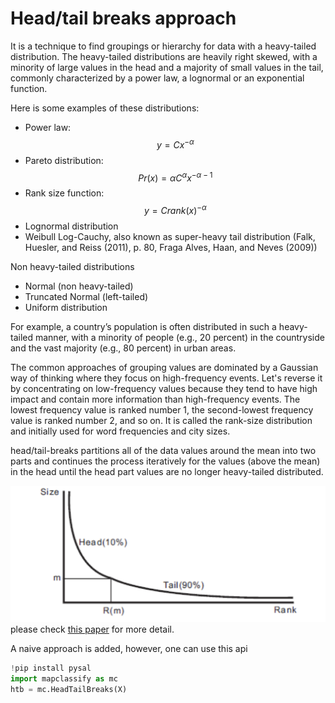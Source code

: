 # Head/tail breaks approach

It is a technique to find groupings or hierarchy for data with a heavy-tailed distribution. The heavy-tailed distributions are heavily right skewed, with a minority of large values in the head and a majority of small values in the tail, commonly characterized by a power law, a lognormal or an exponential function.   

Here is some examples of these distributions: 

- Power law: $$y = Cx^{- \alpha}$$
- Pareto distribution: $$ Pr(x) = \alpha C^{\alpha}x^{-\alpha-1} $$
- Rank size function: $$y = C rank(x)^{- \alpha}$$
- Lognormal distribution
- Weibull
Log-Cauchy, also known as super-heavy tail distribution (Falk, Huesler, and Reiss (2011), p. 80, Fraga Alves, Haan, and Neves (2009))

Non heavy-tailed distributions

- Normal (non heavy-tailed)
- Truncated Normal (left-tailed)
- Uniform distribution

For example, a country’s population is often distributed in such a heavy-tailed manner, with a minority of people (e.g., 20 percent) in the countryside and the vast majority (e.g., 80 percent) in urban areas.

The common approaches of grouping values are dominated by a Gaussian way of thinking where they focus on high-frequency events. Let's reverse it by concentrating on low-frequency values because they tend to have high impact and contain more information than high-frequency events. The lowest frequency value is ranked number 1, the second-lowest frequency value is ranked number 2, and so on. It is called the rank-size distribution and initially used for word frequencies and city sizes.

head/tail-breaks partitions all of the data values around the mean into two parts and continues the process iteratively for the values (above the mean) in the head until the head part values are no longer heavy-tailed distributed.

![](./img/head_tail_breaks.png "")
please check [this paper](https://arxiv.org/ftp/arxiv/papers/1209/1209.2801.pdf) for more detail.

A naive approach is added, however, one can use this api
```python
!pip install pysal
import mapclassify as mc
htb = mc.HeadTailBreaks(X)
```